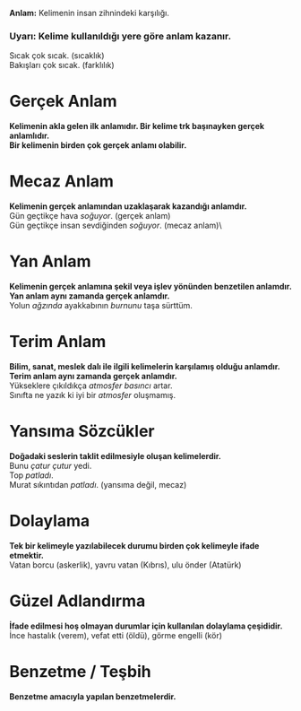 **Anlam:** Kelimenin insan zihnindeki karşılığı.

### Uyarı: Kelime kullanıldığı yere göre anlam kazanır.
Sıcak çok sıcak. (sıcaklık)\
Bakışları çok sıcak. (farklılık)

# Gerçek Anlam
**Kelimenin akla gelen ilk anlamıdır. Bir kelime trk başınayken gerçek anlamlıdır.**\
**Bir kelimenin birden çok gerçek anlamı olabilir.**

# Mecaz Anlam
**Kelimenin gerçek anlamından uzaklaşarak kazandığı anlamdır.**\
Gün geçtikçe hava *soğuyor*. (gerçek anlam)\
Gün geçtikçe insan sevdiğinden *soğuyor*. (mecaz anlam)\

# Yan Anlam
**Kelimenin gerçek anlamına şekil veya işlev yönünden benzetilen anlamdır. Yan anlam aynı zamanda gerçek anlamdır.**\
Yolun *ağzında* ayakkabının *burnunu* taşa sürttüm.

# Terim Anlam
**Bilim, sanat, meslek dalı ile ilgili kelimelerin karşılamış olduğu anlamdır. Terim anlam aynı zamanda gerçek anlamdır.**\
Yükseklere çıkıldıkça *atmosfer basıncı* artar.\
Sınıfta ne yazık ki iyi bir *atmosfer* oluşmamış.

# Yansıma Sözcükler
**Doğadaki seslerin taklit edilmesiyle oluşan kelimelerdir.**\
Bunu *çatur çutur* yedi.\
Top *patladı*.\
Murat sıkıntıdan *patladı*. (yansıma değil, mecaz)

# Dolaylama
**Tek bir kelimeyle yazılabilecek durumu birden çok kelimeyle ifade etmektir.**\
Vatan borcu (askerlik), yavru vatan (Kıbrıs), ulu önder (Atatürk)

# Güzel Adlandırma
**İfade edilmesi hoş olmayan durumlar için kullanılan dolaylama çeşididir.**\
İnce hastalık (verem), vefat etti (öldü), görme engelli (kör)

# Benzetme / Teşbih
**Benzetme amacıyla yapılan benzetmelerdir.**

